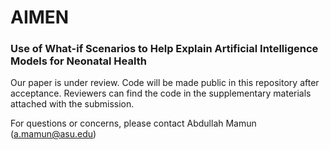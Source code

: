 # AIMEN
### Use of What-if Scenarios to Help Explain Artificial Intelligence Models for Neonatal Health

Our paper is under review. Code will be made public in this repository after acceptance. Reviewers can find the code in the supplementary materials attached with the submission.

For questions or concerns, please contact Abdullah Mamun (a.mamun@asu.edu)

